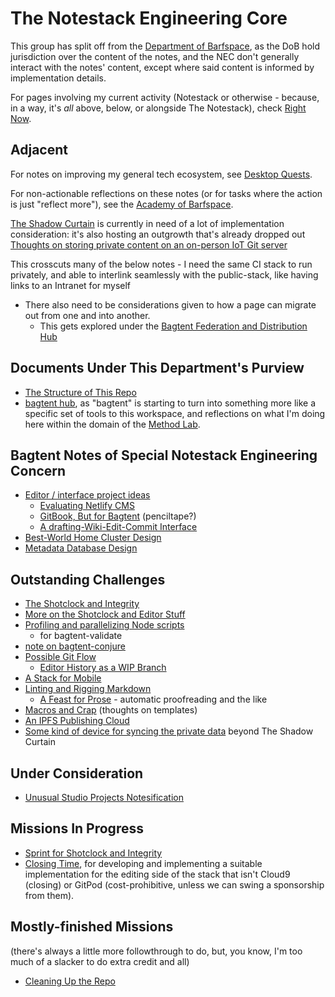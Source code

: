 # The Notestack Engineering Core

This group has split off from the [Department of Barfspace](eb1e81f8-5939-4f85-9930-418044018a75.md), as the DoB hold jurisdiction over the content of the notes, and the NEC don't generally interact with the notes' content, except where said content is informed by implementation details.

For pages involving my current activity (Notestack or otherwise - because, in a way, it's *all* above, below, or alongside The Notestack), check [Right Now](41218b84-cd08-48a5-b91a-865e8b90c46a.md).

## Adjacent

For notes on improving my general tech ecosystem, see [Desktop Quests](445ae6d8-5796-43b7-8648-704c8ebb9e18.md).

For non-actionable reflections on these notes (or for tasks where the action is just "reflect more"), see the [Academy of Barfspace](a8c1b237-886b-4169-88ff-9e52bc1dbcf2.md).

[The Shadow Curtain](e50eb50f-cc83-43b5-888a-d2ae77daf8a5.md) is currently in need of a lot of implementation consideration: it's also hosting an outgrowth that's already dropped out [Thoughts on storing private content on an on-person IoT Git server](8ee4ce3b-d7bc-46d1-a7df-913a847bf2b1.md)

This crosscuts many of the below notes - I need the same CI stack to run privately, and able to interlink seamlessly with the public-stack, like having links to an Intranet for myself

- There also need to be considerations given to how a page can migrate out from one and into another.
  - This gets explored under the [Bagtent Federation and Distribution Hub](abf92e6b-7ba0-41f3-b13a-63ec77133cf3.md)

## Documents Under This Department's Purview

- [The Structure of This Repo](b651b62a-9906-4a3d-943b-93d19e4153d7.md)
- [bagtent hub](ba00b8cb-9d05-4aef-bd50-0990f82dd723.md), as "bagtent" is starting to turn into something more like a specific set of tools to this workspace, and reflections on what I'm doing here within the domain of the [Method Lab](9a2890e2-a0fa-4484-9c1e-3c7c7ec4f28a.md).

## Bagtent Notes of Special Notestack Engineering Concern

- [Editor / interface project ideas](52a91c72-061a-4d6f-8018-b3e86351c0d5.md)
  - [Evaluating Netlify CMS](b39d2df0-1da1-473e-99c3-e2e8b2beeb45.md)
  - [GitBook, But for Bagtent](852e122b-e5af-474a-99c9-31a1d01d0870.md) (penciltape?)
  - [A drafting-Wiki-Edit-Commit Interface](08857d94-59d2-46db-a1a3-dd6ea5d55cf0.md)
- [Best-World Home Cluster Design](d93fdb93-761d-418a-a4cd-8e8a5bf80b66.md)
- [Metadata Database Design](b5e5164b-856f-401f-a318-3de84a75dff8.md)

## Outstanding Challenges

- [The Shotclock and Integrity](df25aada-7f8c-420c-97bc-51366556b6be.md)
- [More on the Shotclock and Editor Stuff](831c7014-fc61-4fe3-8017-2edbdad5a4a5.md)
- [Profiling and parallelizing Node scripts](39a6a7d4-c75e-475d-af2f-282fb7205a99.md)
  - for bagtent-validate
- [note on bagtent-conjure](ddcf9b0f-d23a-4a0e-89ed-30fb2588900c.md)
- [Possible Git Flow](88051221-2f83-4880-86ce-5076a012b09d.md)
  - [Editor History as a WIP Branch](0b7eb1c1-7248-4e8a-8d22-c03522390671.md)
- [A Stack for Mobile](aa15e36d-f91f-4f4c-9a1d-778d970bfb44.md)
- [Linting and Rigging Markdown](d803c469-9798-4f96-8052-feb64db75f9f.md)
  - [A Feast for Prose](869031c8-93ef-4103-8a30-8187f89e240a.md) - automatic proofreading and the like
- [Macros and Crap](8694f320-4a7b-47d2-a79c-43d8e4b964fe.md) (thoughts on templates)
- [An IPFS Publishing Cloud](6fdbde81-2cf8-434d-9a12-31e48214eeec.md)
- [Some kind of device for syncing the private data](8a752277-0d93-426d-aa5f-d799cce7be45.md) beyond The Shadow Curtain

## Under Consideration

- [Unusual Studio Projects Notesification](14facdab-aa4c-45ca-aceb-3609a5cdc02f.md)

## Missions In Progress

- [Sprint for Shotclock and Integrity](8ba9c1c4-9755-420c-a7a0-1a44f576195f.md)
- [Closing Time](b7c6ef38-0130-439b-aad1-40eb31ada49c.md), for developing and implementing a suitable implementation for the editing side of the stack that isn't Cloud9 (closing) or GitPod (cost-prohibitive, unless we can swing a sponsorship from them).

## Mostly-finished Missions

(there's always a little more followthrough to do, but, you know, I'm too much of a slacker to do extra credit and all)

- [Cleaning Up the Repo](c5b9235c-429b-4d82-9760-edc82cb258ee.md)
